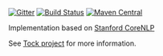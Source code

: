 [![Gitter](https://badges.gitter.im/tockchat/Lobby.svg)](https://gitter.im/tockchat/Lobby?utm_source=badge&utm_medium=badge&utm_campaign=pr-badge&utm_content=body_badge)
[![Build Status](https://travis-ci.com/theopenconversationkit/tock-corenlp.png)](https://travis-ci.com/theopenconversationkit/tock-corenlp)
[![Maven Central](https://img.shields.io/maven-central/v/ai.tock/tock-nlp-model-stanford.svg)](https://search.maven.org/search?q=tock-nlp-model-stanford)

Implementation based on [Stanford CoreNLP](https://stanfordnlp.github.io/CoreNLP/) 

See [Tock project](https://github.com/theopenconversationkit/tock) for more information.
